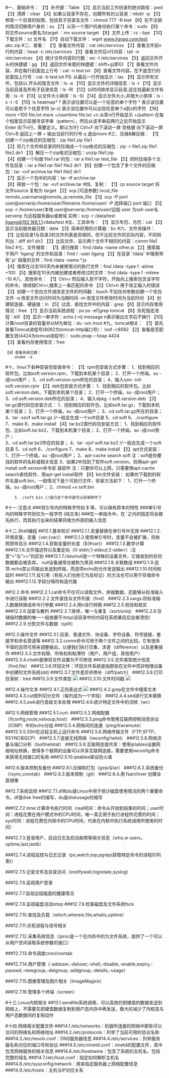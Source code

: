 
#一、基础命令：
	【1】补齐键：Table 
	【2】显示当前工作目录的绝对路径：pwd 
	【3】清屏：clear 
	【4】如果父目录不存在，创建所有的父目录：mkdir -p 
	【5】修改一个目录的权限，包括其子目录及文件：chmod 777 -R test
	【6】在不注销的情况切换用户身份：su 
	【7】以另一个用户的身份执行某个命令：sudo 
	【8】将文件source更名为target ：mv source target
	【9】文件上传：rz - bye
	【10】下载文件：sz 文件名
	【11】自动下载文件： wget www.lignag.com/test abc.zip
#二、查看：
	【1】查看文件内容：cat /etc/services
	【2】查看文件前n行的内容：head -n /etc/services
	【3】查看文件后n行内容：tail -n /etc/services
	【4】统计文件内容的行数：wc -l /etc/services
	【5】返回文件开头的快捷键：gg
	【6】返回文件末尾的快捷键：shift+g(即G)
	【7】查看文件内容，并在每行前面加上行号：cat -n test.txt
	【8】查看文件内容，在不是空行的前面加上行号：cat -b test.txt
 	 PS: 从最后一行开始显示：tac
	【9】显示所有文件，包括以.开头的隐含文件：ls -a
	【10】显示文件的详细信息：ls -l
	【11】显示当前目录及所有子目录信息：ls -Rl
	【12】以时间排序显示目录,这在找最新文件有用：ls -tl
	【13】以文件大小排序：ls -Sl
	【14】显示文件大小,并按大小排序：ls -s -l -S
	【15】ls heatmap*
	 ? 表示该位置可以是一个任意的单个字符
	 * 表示该位置可以是若干个任意字符
	 [a-z] 表示该位置中可以出现任意单个a到z的字符
	【16】more +100 file.txt
    	 more +/usertime file.txt
		 +n 从笫n行开始显示
		+/pattern 在每个档案显示前搜寻该字串（pattern），然后从该字串前两行之后开始显示   
		Enter   向下n行，需要定义。默认为1行
		Ctrl+F  向下滚动一屏
		空格键  向下滚动一屏
		Ctrl+B  返回上一屏
		=       输出当前行的行号
		q       退出more
#三、压缩&解压缩：
	【1】创建一个zip格式的压缩包：zip file1.zip file1  
	【2】将几个文件和目录同时压缩成一个zip格式的压缩包：zip -r file1.zip file1 file2 dir1
	【3】解压一个zip格式压缩包：unzip file1.zip    
	【4】创建一个叫做'file1.rar'的包：rar a file1.rar test_file 
	【5】同时压缩多个文件及目录：rar a file1.rar file1 file2 dir1
	【6】创建一个包含了多个文件的压缩包：tar -cvf archive.tar file1 file2 dir1  
	【7】显示一个包中的内容：tar -tf archive.tar  
	【8】释放一个包：tar -xvf archive.tar 
#四、复制：
	【1】cp source target 将文件source 复制为 target 
	【2】scp [可选参数] local_file remote_username@remote_ip:remote_file
	【3】scp -P port user@serverip:/home/user/filename /home/user/
           -P 选择端口
   		   port 端口 
	【5】scp -r /home/user/本地 user@serverip:/home/user/远程
   			user 为ssh user名
   			serverip 为远程服务器ip或者域
     	实例：scp -r /data/test ligang@192.168.1.1:/data/test
#五、工具命令：
	【1】显示年历、月历：cal 
	【2】显示当前服务器日期：date
	【3】简单好用的计算器：bc
#六、文件夹操作：
	【1】比较目录1与目录2的文件列表是否相同，但不比较文件的实际内容，不同则列出：diff dir1 dir2 
	【2】比较文件，显示两个文件不相同的内容：comm file1 file2
#七、文件搜索：
	【1】递归搜索：find /data -name other.js
	【2】搜索属于用户 'ligang' 的文件和目录：find / -user ligang 
	【3】在目录 '/data' 中搜索带有'.js' 结尾的文件：find /data -name \*.js  
	【4】搜索在过去100天内未被使用过的执行文件：find /data -type f -atime +100 
	【5】搜索在10天内被创建或者修改过的文件：find /data -type f -mtime -10 
#八、其他命令：
	【1】Ctrl+r 然后输入若干字符，开始向上搜索包含该字符的命令，继续按Ctrl+r,搜索上一条匹配的命令
	【2】Ctrl+h 用于改正输入的错误
	【3】创建一个空白文件或改变文件的时间戳：touch 
		不加任何参数创建一个空白文件
    	-a 改变文件访问时间为当期时间
    	-m 改变文件修改时间为当前时间
	【4】创建软连接、硬链接：ln 
	【5】过滤、查找文件中的内容：grep 
	【6】显示内存使用情况：free 
	【7】显示当前系统进程：ps 
			ps -ef|grep tomcat
	【8】杀死指定进程：kill 
	【9】显示一串字符：echo [-n] message
			n表示输出文字后不换行
	【10】计算/root目录的容量并以M为单位：du -sm /root
#九、tomcat相关：
	【1】首先查看Tomcat进程号(8082为tomcat-http端口号)：
   		losf -i:8082
	【2】查看是否配置生效(4424为tomcat进程号)：
   		sudo jmap  – heap 4424   
	【3】查看内存使用情况：free

	【4】查看系统位数：
		uname -a

#十、linux下各种安装包安装命令：
	【1】rpm包安装方式步骤： 
		1、找到相应的软件包，比如soft.version.rpm，下载到本机某个目录； 
		2、打开一个终端，su -成root用户； 
		3、cd soft.version.rpm所在的目录； 
		4、输入rpm -ivh soft.version.rpm 
	【2】deb包安装方式步骤： 
		1、找到相应的软件包，比如soft.version.deb，下载到本机某个目录； 
		2、打开一个终端，su -成root用户； 
		3、cd soft.version.deb所在的目录； 
		4、输入dpkg -i soft.version.deb 
	【3】tar.gz源代码包安装方式： 
		1、找到相应的软件包，比如soft.tar.gz，下载到本机某个目录； 
		2、打开一个终端，su -成root用户； 
		3、cd soft.tar.gz所在的目录； 
		4、tar -xzvf soft.tar.gz //一般会生成一个soft目录 
		5、cd soft 
		6、./configure 
		7、make 
		8、make install 
	【4】tar.bz2源代码包安装方式： 
		1、找到相应的软件包，比如soft.tar.bz2，下载到本机某个目录； 
		2、打开一个终端，su -成root用户；  
		3、cd soft.tar.bz2所在的目录； 
		4、tar -xjvf soft.tar.bz2 //一般会生成一个soft目录 
		5、cd soft 
		6、./configure 
		7、make 
		8、make install 
	【5】apt方式安装： 
		1、打开一个终端，su -成root用户； 
		2、apt-cache search soft 注：soft是你要找的软件的名称或相关信息 
		3、如果2中找到了软件soft.version，则用apt-get install soft.version命令安 装软件 注：只要你可以上网，只需要用apt-cache search查找软件，用apt-get install软件 
	【6】bin文件安装：
		如果你下载到的软件名是soft.bin，一般情况下是个可执行文件，安装方法如下： 
		1、打开一个终端，su -成root用户； 
		2、chmod +x soft.bin 

		3、./soft.bin //运行这个命令就可以安装软件了

#十一.注意点
###双引号内的特殊字符如 $ 等，可以保有原本的特性
###单引号内的特殊字符则仅为一般字符 (纯文本)
###在一串指令中，在 `之内的指定将会被先执行，而其执行出来的结果将做为外部的输入信息

#十二.Shell编程
##12.1.基本知识
###12.1.1.变量替换在单引号中无效
###12.1.2.环境变量，变量（$var,${var}）
###12.1.3.使用单引号时，变量不会被扩展，将依照原样显示
###12.1.4.获取变量的长度（${#var}）
###12.1.5.数学计算
###12.1.6.文件描述符以及重定向（0-stdin;1-stdout;2-stderr）:注意“>”与“>>”的区别
###12.1.7./dev/null是一个特殊的设备文件，它接收到的任何数据都会被丢弃。 null设备通常也被称为黑洞
###12.1.8.关联数组
###12.1.9.选项-echo禁止将输出发送到终端，而选项echo则允许发送输出
###12.1.10.时间和延时
###12.1.11.反引用（有些人们也称它为反标记）的方法也可以用于存储命令输出
###12.1.12.字段分隔符和迭代器

##12.2.命令
###12.2.1.cat命令不仅可以读取文件、拼接数据，还能够从标准输入中进行读取
###12.2.2.文件查找与文件列表（find）
###12.2.3.xargs:将标准输入数据转换成命令行参数
###12.2.4.用tr进行转换
###12.2.5.校验和核实
###12.2.6.加密与散列
###12.2.7.排序，唯一与重复（sort/uniq）
###12.2.8.存储临时数据的唯一一般放置于/tmp(该目录中的内容在系统重启后会被清空)
###12.2.9.分割文件与数据（split）

##12.3.操作文件
###12.3.1.目录、普通文件、块设备、字符设备、符号链接、套接字和命名管道等
###12.3.2.comm命令可用于两个文件之间的比较。它有很多不错的选项可用来调整输出，以便我们执行交集、求差（difference）以及差集操作
###12.3.3.文件权限、所有权和粘滞符（用户，用户组，其他用户）
###12.3.4.chattr能够将文件设置为不可修改
###12.3.5.文件类型统计信息（find,file）
###12.3.6.环回文件：环回文件系统是指那些在文件中而非物理设备中创建的文件系统(dd)
###12.3.7.文件差异并修补（diff/patch）
###12.3.8.打印目录树：tree
###12.3.9.文件类型
![](https://github.com/HelloWucq/working-knowledge-point/raw/master/%E5%AD%A6%E4%B9%A0%E5%9B%BE%E7%89%87/%E6%96%87%E4%BB%B6%E7%B1%BB%E5%9E%8B.png)
###12.3.10.文件时间戳
![](https://github.com/HelloWucq/working-knowledge-point/raw/master/%E5%AD%A6%E4%B9%A0%E5%9B%BE%E7%89%87/%E6%97%B6%E9%97%B4%E6%88%B3.png)

##12.4.操作文本
###12.4.1.正则表达式
![](https://github.com/HelloWucq/working-knowledge-point/raw/master/%E5%AD%A6%E4%B9%A0%E5%9B%BE%E7%89%87/%E6%AD%A3%E5%88%99%E8%A1%A8%E8%BE%BE%E5%BC%8F.png)
###12.4.2.grep在文件中搜索文本
###12.4.3.cut按列切分文件（每列成为一个字段）
###12.4.4.sed进行文本替换
###12.4.5.awk进行高级文本处理
###12.4.6.统计特定文件中的词频（wc）

##12.5.网络管理
###12.5.1.curl:
###12.5.2.网络配置（ifconfig,route,nslooup,host）
###12.5.3.ping命令使用互联网控制消息协议（ICMP）中的echo分组
###12.5.4.网络间的连通（ping/traceroute）
###12.5.5.SSH在远程主机上运行命令
###12.5.6.网络传输文件（FTP,SFTP，RSYNC和SCP）
###12.5.7.连接无线网络（iwconfig/iwlist）
###12.5.8.网络流量与端口分析（lsof/netstat）
###12.5.9.互联网连接共享：使用iptables设置网络地址转换，使得多个联网的设备可以共享互联网连接，需要使用iwconfig命令来获得无线接口的名称
###12.5.10.iptables架设防火墙

##12.6.版本控制及备份
###12.6.1.压缩和打包（gzip与tar）
###12.6.2.系统备份（rsync,crontab）
###12.6.3.版本控制（git）
###12.6.4.用 fsarchiver 创建全盘镜像

##12.7.系统监控
###12.7.1.df和du是Linux中用于统计磁盘使用情况的两个重要命令。df是disk free的缩写，du是diskusage的缩写


###12.7.2.time:计算命令执行时间（real时间：命令从开始到结束的时间；user时间：进程花费在用户模式中的CPU时间，唯一真正用于执行进程所花费的时间；sys时间：进程花费在内核中的CPU时间，代表在内核中执行系统调用所使用的时间）


###12.7.3.登录用户，启动日志及启动故障等相关信息（who,w users，uptime,last,lastb）

###12.7.4.进程监控与日志记录（ps,watch,top,pgrep(获取特定命令的进程ID列表)）

###12.7.5.记录文件及目录访问（inotifywait,logrotate,syslog）

###12.7.6.监视用户登录

###12.7.7.监视远程磁盘的健康情况

###12.7.8.监视磁盘活动iotop
###12.7.9.检查磁盘及文件系统fsck

###12.7.10.查找及负载（which,whereis,file,whatis,uptime）

###12.7.11.杀死进程与信号相关

###12.7.12.采集系统信息（/proc是一个在内存中的为文件系统，提供了一个可以从用户空间读取系统参数的接口）


###12.7.13.命令调度cron/crontab

###12.7.14.用户管理（-adduser,-deluser,-shell,-disable,-enable,expiry,-passwd,-newgroup,-delgroup,-addgroup,-details,-usage）

###12.7.15.图像管理及图片相关（ImageMagick）

###12.7.16.管理多个终端（screen）

#十三.Linux内核相关
##13.1.sendfile系统调用，可以高效的把硬盘的数据发送到网络上，不需要先把硬盘数据复制到用户态内存中再发送，极大的减少了内核态与用户态数据间的复制动作

#十四.网络相关配置文件
###14.1./etc/networks：机器所连接的网络中那些可以访问的网络名和网络地址
###14.2./etc/protocols：列举了当前可用的协议名称
###14.3./etc/resolv.conf：DNS服务器信息
###14.4./etc/services：列举服务器名称对应的端口号和协议
###14.5./etc/xinetd.conf：xinetd的配置文件，其中包含网络服务的相关信息
###14.6./etc/hostname：包含了系统的主机名，包括完整的域名
###14.7./etc/host.conf：指定如何解析主机名
###14.8./etc/sysconfig/network：用来指定服务器上网络配置信息
###14.9./etc/hosts：主机与IP对应关系